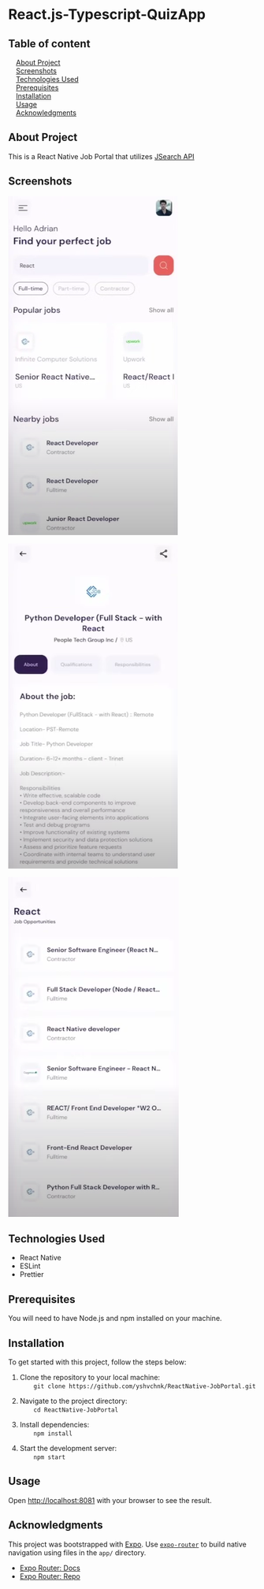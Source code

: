 # React.js-Typescript-QuizApp

## Table of content

&nbsp;&nbsp;&nbsp; [About Project](#about-project)\
&nbsp;&nbsp;&nbsp; [Screenshots](#screenshots)\
&nbsp;&nbsp;&nbsp; [Technologies Used](#technologies-used)\
&nbsp;&nbsp;&nbsp; [Prerequisites](#prerequisites)\
&nbsp;&nbsp;&nbsp; [Installation](#installation)\
&nbsp;&nbsp;&nbsp; [Usage](#usage)\
&nbsp;&nbsp;&nbsp; [Acknowledgments](#acknowledgments)

## About Project

This is a React Native Job Portal that utilizes [JSearch API](https://rapidapi.com/letscrape-6bRBa3QguO5/api/jsearch/)

## Screenshots

![job_1](./screenshots/screenshot_jobapp_1.png)

![job_2](./screenshots/screenshot_jobapp_2.png)

![job_3](./screenshots/screenshot_jobapp_3.png)

## Technologies Used

- React Native
- ESLint
- Prettier

## Prerequisites

You will need to have Node.js and npm installed on your machine.

## Installation

To get started with this project, follow the steps below:

1. Clone the repository to your local machine:\
   &nbsp;&nbsp;&nbsp;&nbsp;&nbsp;&nbsp; `git clone https://github.com/yshvchnk/ReactNative-JobPortal.git`

2. Navigate to the project directory:\
   &nbsp;&nbsp;&nbsp;&nbsp;&nbsp;&nbsp; `cd ReactNative-JobPortal`

3. Install dependencies:\
   &nbsp;&nbsp;&nbsp;&nbsp;&nbsp;&nbsp; `npm install`

4. Start the development server:\
   &nbsp;&nbsp;&nbsp;&nbsp;&nbsp;&nbsp; `npm start`

## Usage

Open [http://localhost:8081](http://localhost:8081) with your browser to see the result.

## Acknowledgments

This project was bootstrapped with [Expo](https://expo.dev/).
Use [`expo-router`](https://expo.github.io/router) to build native navigation using files in the `app/` directory.

- [Expo Router: Docs](https://expo.github.io/router)
- [Expo Router: Repo](https://github.com/expo/router)
